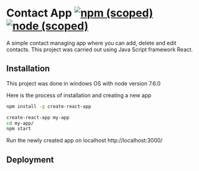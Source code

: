 # Contact App [![npm (scoped)](https://img.shields.io/badge/npm-v.4.1.2-brightgreen.svg)]() [![node (scoped)](https://img.shields.io/badge/node-v.7.6.0-blue.svg)]()
A simple contact managing app where you can add, delete and edit contacts. This project was carried out using Java Script framework React.

## Installation
This project was done in windows OS with node version 7.6.0

Here is the process of installation and creating a new app
```sh
npm install -g create-react-app

create-react-app my-app
cd my-app/
npm start
```
Run the newly created app on localhost  http://localhost:3000/ 

## Deployment


